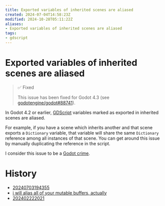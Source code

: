 ```yaml
---
title: Exported variables of inherited scenes are aliased
created: 2024-07-04T14:58:23Z
modified: 2024-10-28T05:11:22Z
aliases:
- Exported variables of inherited scenes are aliased
tags:
- gdscript
---
```


# Exported variables of inherited scenes are aliased

> ✅ Fixed
>
> This issue has been fixed for Godot 4.3 (see [godotengine/godot#88741](https://github.com/godotengine/godot/pull/88741)).

In Godot 4.2 or earlier, [GDScript](../tags/gdscript.md) variables marked as exported in inherited scenes are aliased.

For example, if you have a scene which inherits another and that scene exports a `Dictionary` variable, that variable will share the same `Dictionary` reference among all instances of that scene. You can get around this issue by manually duplicating the reference in the script.

I consider this issue to be a [Godot crime](godot-crimes.md).

# History

- [20240703194355](../entries/20240703194355.md)
- [i will alias all of your mutable buffers, actually](../blog/20240225042654.md)
- [202402222021](../entries/202402222021.md)
